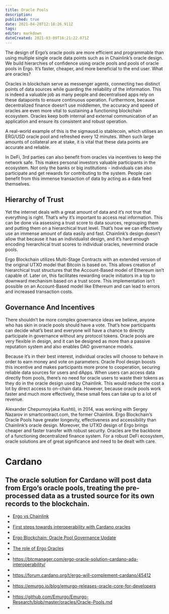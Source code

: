 ```yaml
---
title: Oracle Pools
description: 
published: true
date: 2021-04-28T12:18:26.911Z
tags: 
editor: markdown
dateCreated: 2021-03-09T16:21:22.071Z
---
```


The design of Ergo’s oracle pools are more efficient and programmable than using multiple single oracle data points such as in Chainlink’s oracle design. We build hierarchies of confidence using oracle pools and pools of oracle pools in Ergo. It’s faster, cheaper, and more beneficial to the end user.
What are oracles?

Oracles in blockchain serve as messenger agents, connecting two distinct points of data sources while guarding the reliability of the information. This is indeed a valuable job as many people and decentralised apps rely on these datapoints to ensure continuous operation. Furthermore, because decentralized finance doesn’t use middlemen, the accuracy and speed of oracles are even more vital to sustaining a functioning blockchain ecosystem. Oracles keep both internal and external communication of an application and ensure its consistent and robust operation.

A real-world example of this is the sigmausd.io stablecoin, which utilises an ERG/USD oracle pool and  refreshed every 12 minutes. When such large amounts of collateral are at stake, it is vital that these data points are accurate and reliable. 

In DeFi, 3rd parties can also benefit from oracles via incentives to keep the network safe. This makes personal investors valuable participants in the ecosystem. Not only the banks or big institutions - individuals can also participate and get rewards for contributing to the system. People can benefit from this immense transaction of data by acting as a data feed themselves.

## Hierarchy of Trust

Yet the internet deals with a great amount of data and it’s not true that everything is right. That’s why it’s important to access real information. This can be done via assessing a trust score to data sources, regrouping them and putting them on a hierarchical trust level. That’s how we can effectively use an immense amount of data easily and fast. Chainlink’s design doesn’t allow that because it has an individualist design, and it’s hard enough encoding hierarchical trust scores to individual oracles, nevermind oracle pools.

Ergo Blockchain utilizes Multi-Stage Contracts with an extended version of the original UTXO model that Bitcoin is based on. This allows creation of hierarchical trust structures that the Account-Based model of Ethereum isn’t capable of. Later on, this facilitates rewarding oracle initiators in a top to downward mechanism based on a trust score. This implementation isn’t possible on an Account-Based model like Ethereum and can lead to errors and increased transaction costs. 

## Governance And Incentives

There shouldn’t be more complex governance ideas we believe, anyone who has skin in oracle pools should have a vote. That’s how participants can decide what’s best and everyone will have a chance to directly participate in governance without any protocol tokens. Oracle pools are very flexible in design, and it can be designed as more than a passive reputation system and also enables DAO governance models.

Because it’s in their best interest, individual oracles will choose to behave in order to earn money and vote on parameters. Oracle Pool design boosts this incentive and makes participants more prone to cooperation, securing reliable data sources for users and dApps. When users can access data directly from pools, there’s no need for oracle users to waste their tokens as they do in the oracle design used by Chainlink. This would reduce the cost a lot by direct access to on-chain data. However, because oracle pools work faster and much more effectively, these small fees can take up to a lot of revenue.

Alexander Chepurnoy(aka Kushti), in 2014, was working with Sergey Nazarov in smartcontract.com, the former Chainlink. Ergo Blockchain’s Oracle Pools have greater longevity, effectiveness and accessibility than Chainlink’s oracle design. Moreover, the UTXO design of Ergo brings cheaper and faster transfer with robust security. Oracles are the backbone of a functioning decentralized finance system. For a robust DeFi ecosystem, oracle solutions are of great significance and need to be dealt with care.


# Cardano

The oracle solution for Cardano will post data from Ergo’s oracle pools, treating the pre-processed data as a trusted source for its own records to the blockchain.
- 
- [Ergo vs Chainlink](https://www.ergoforum.org/t/oracle-pools-a-new-oracle-model/263)
- 
- [First steps towards interoperability with Cardano oracles](https://ergoplatform.org/en/blog/2020-11-09-first-steps-towards-interoperability-with-cardano-oracles/)
- 
- [Ergo Blockchain: Oracle Pool Governance Update](https://curiaregiscrypto.medium.com/ergo-blockchain-oracle-pool-governance-update-d078d58571b0)
- 
- [The role of Ergo Oracles](https://veriumfellow.medium.com/oracle-special-4e36cfa6a852)
- 
- https://btcmanager.com/ergo-oracle-solution-cardano-ada-interoperability/
- 
- https://forum.cardano.org/t/ergo-will-complement-cardano/45412
- 
- https://emurgo.io/blog/emurgo-releases-oracle-core-for-developers
- 
- https://github.com/Emurgo/Emurgo-Research/blob/master/oracles/Oracle-Pools.md
- 

